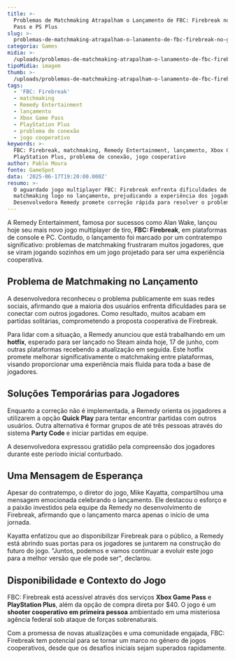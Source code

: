 ```yaml
---
title: >-
  Problemas de Matchmaking Atrapalham o Lançamento de FBC: Firebreak no Game
  Pass e PS Plus
slug: >-
  problemas-de-matchmaking-atrapalham-o-lanamento-de-fbc-firebreak-no-game-pass-e-ps-plus
categoria: Games
midia: >-
  /uploads/problemas-de-matchmaking-atrapalham-o-lanamento-de-fbc-firebreak-no-game-pass-e-ps-plus-thumb.png
tipoMidia: imagem
thumb: >-
  /uploads/problemas-de-matchmaking-atrapalham-o-lanamento-de-fbc-firebreak-no-game-pass-e-ps-plus-thumb.png
tags:
  - 'FBC: Firebreak'
  - matchmaking
  - Remedy Entertainment
  - lançamento
  - Xbox Game Pass
  - PlayStation Plus
  - problema de conexão
  - jogo cooperativo
keywords: >-
  FBC: Firebreak, matchmaking, Remedy Entertainment, lançamento, Xbox Game Pass,
  PlayStation Plus, problema de conexão, jogo cooperativo
author: Pablo Moura
fonte: GameSpot
data: '2025-06-17T19:20:00.000Z'
resumo: >-
  O aguardado jogo multiplayer FBC: Firebreak enfrenta dificuldades de
  matchmaking logo no lançamento, prejudicando a experiência dos jogadores.
  Desenvolvedora Remedy promete correção rápida para resolver o problema.
---
```


A Remedy Entertainment, famosa por sucessos como Alan Wake, lançou hoje seu mais novo jogo multiplayer de tiro, **FBC: Firebreak**, em plataformas de console e PC. Contudo, o lançamento foi marcado por um contratempo significativo: problemas de matchmaking frustraram muitos jogadores, que se viram jogando sozinhos em um jogo projetado para ser uma experiência cooperativa.

## Problema de Matchmaking no Lançamento

A desenvolvedora reconheceu o problema publicamente em suas redes sociais, afirmando que a maioria dos usuários enfrenta dificuldades para se conectar com outros jogadores. Como resultado, muitos acabam em partidas solitárias, comprometendo a proposta cooperativa de Firebreak.

Para lidar com a situação, a Remedy anunciou que está trabalhando em um **hotfix**, esperado para ser lançado no Steam ainda hoje, 17 de junho, com outras plataformas recebendo a atualização em seguida. Este hotfix promete melhorar significativamente o matchmaking entre plataformas, visando proporcionar uma experiência mais fluida para toda a base de jogadores.

## Soluções Temporárias para Jogadores

Enquanto a correção não é implementada, a Remedy orienta os jogadores a utilizarem a opção **Quick Play** para tentar encontrar partidas com outros usuários. Outra alternativa é formar grupos de até três pessoas através do sistema **Party Code** e iniciar partidas em equipe.

A desenvolvedora expressou gratidão pela compreensão dos jogadores durante este período inicial conturbado.

## Uma Mensagem de Esperança

Apesar do contratempo, o diretor do jogo, Mike Kayatta, compartilhou uma mensagem emocionada celebrando o lançamento. Ele destacou o esforço e a paixão investidos pela equipe da Remedy no desenvolvimento de Firebreak, afirmando que o lançamento marca apenas o início de uma jornada.

Kayatta enfatizou que ao disponibilizar Firebreak para o público, a Remedy está abrindo suas portas para os jogadores se juntarem na construção do futuro do jogo. "Juntos, podemos e vamos continuar a evoluir este jogo para a melhor versão que ele pode ser", declarou.

## Disponibilidade e Contexto do Jogo

FBC: Firebreak está acessível através dos serviços **Xbox Game Pass** e **PlayStation Plus**, além da opção de compra direta por $40. O jogo é um **shooter cooperativo em primeira pessoa** ambientado em uma misteriosa agência federal sob ataque de forças sobrenaturais.

Com a promessa de novas atualizações e uma comunidade engajada, FBC: Firebreak tem potencial para se tornar um marco no gênero de jogos cooperativos, desde que os desafios iniciais sejam superados rapidamente.
